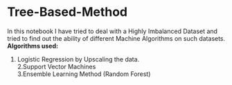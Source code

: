# Tree-Based-Method
In this notebook I have tried to deal with a Highly Imbalanced Dataset and tried to find out the ability of different Machine Algorithms on such datasets.
<b> Algorithms used: </b>
1. Logistic Regression by Upscaling the data.
<br>2.Support Vector Machines
<br>3.Ensemble Learning Method (Random Forest)


